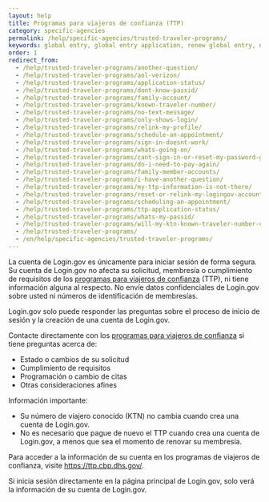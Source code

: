 ```yaml
---
layout: help
title: Programas para viajeros de confianza (TTP)
category: specific-agencies
permalink: /help/specific-agencies/trusted-traveler-programs/
keywords: global entry, global entry application, renew global entry, nexus, tsa, sentri, trusted traveler, ttp, global entry renewal
order: 1
redirect_from:
  - /help/trusted-traveler-programs/another-question/
  - /help/trusted-traveler-programs/aol-verizon/
  - /help/trusted-traveler-programs/application-status/
  - /help/trusted-traveler-programs/dont-know-passid/
  - /help/trusted-traveler-programs/family-account/
  - /help/trusted-traveler-programs/known-traveler-number/
  - /help/trusted-traveler-programs/no-text-message/
  - /help/trusted-traveler-programs/only-shows-login/
  - /help/trusted-traveler-programs/relink-my-profile/
  - /help/trusted-traveler-programs/schedule-an-appointment/
  - /help/trusted-traveler-programs/sign-in-doesnt-work/
  - /help/trusted-traveler-programs/whats-going-on/
  - /help/trusted-traveler-programs/cant-sign-in-or-reset-my-password-goes-account/
  - /help/trusted-traveler-programs/do-i-need-to-pay-again/
  - /help/trusted-traveler-programs/family-member-accounts/
  - /help/trusted-traveler-programs/i-have-another-question/
  - /help/trusted-traveler-programs/my-ttp-information-is-not-there/
  - /help/trusted-traveler-programs/reset-or-relink-my-logingov-account-for-ttp/
  - /help/trusted-traveler-programs/scheduling-an-appointment/
  - /help/trusted-traveler-programs/ttp-application-status/
  - /help/trusted-traveler-programs/whats-my-passid/
  - /help/trusted-traveler-programs/will-my-ktn-known-traveler-number-change/
  - /help/trusted-traveler-programs/
  - /en/help/specific-agencies/trusted-traveler-programs/
---
```


La cuenta de Login.gov es únicamente para iniciar sesión de forma segura. Su cuenta de Login.gov no afecta su solicitud, membresía o cumplimiento de requisitos de los [programas para viajeros de confianza](https://ttp.dhs.gov/) (TTP), ni tiene información alguna al respecto. No envíe datos confidenciales de Login.gov sobre usted ni números de identificación de membresías.

Login.gov solo puede responder las preguntas sobre el proceso de inicio de sesión y la creación de una cuenta de Login.gov.

Contacte directamente con los [programas para viajeros de confianza](https://help.cbp.gov/s/questions?language=en_US) si tiene preguntas acerca de:

* Estado o cambios de su solicitud
* Cumplimiento de requisitos
* Programación o cambio de citas
* Otras consideraciones afines

Información importante:

* Su número de viajero conocido (KTN) no cambia cuando crea una cuenta de Login.gov.
* No es necesario que pague de nuevo el TTP cuando crea una cuenta de Login.gov, a menos que sea el momento de renovar su membresía.

Para acceder a la información de su cuenta en los programas de viajeros de confianza, visite <https://ttp.cbp.dhs.gov/>.

Si inicia sesión directamente en la página principal de Login.gov, solo verá la información de su cuenta de Login.gov.